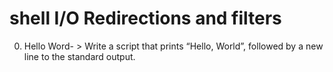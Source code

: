 # shell I/O Redirections and filters
0. Hello Word- > Write a script that prints “Hello, World”, followed by a new line to the standard output.
